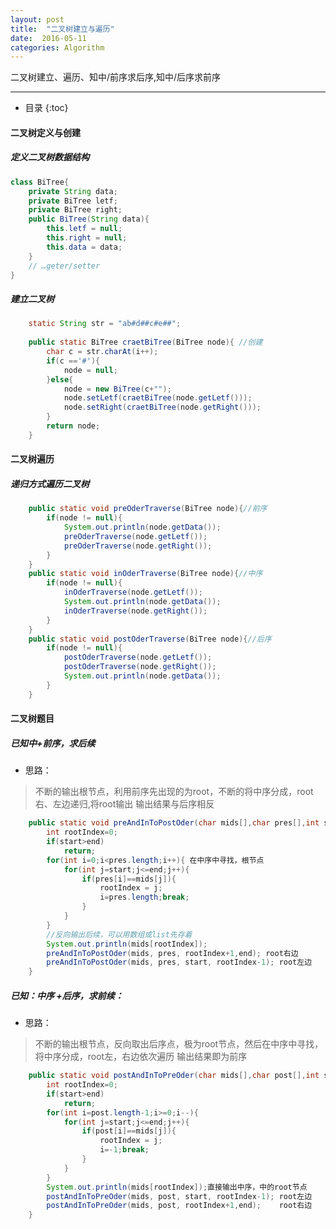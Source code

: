 ```yaml
---
layout: post
title:  "二叉树建立与遍历"
date:  2016-05-11
categories: Algorithm
---
```


二叉树建立、遍历、知中/前序求后序,知中/后序求前序

---

- 目录
  {:toc}

#### 二叉树定义与创建

##### 定义二叉树数据结构

```java
class BiTree{  
	private String data;
	private BiTree letf;
	private BiTree right;	
	public BiTree(String data){
		this.letf = null;
		this.right = null;
		this.data = data;
	}
    // …geter/setter
}
```

##### 建立二叉树

```java
	static String str = "ab#d##c#e##";
	
	public static BiTree craetBiTree(BiTree node){ //创建
	    char c = str.charAt(i++); 
		if(c =='#'){
			node = null;
		}else{
			node = new BiTree(c+"");
			node.setLetf(craetBiTree(node.getLetf()));
			node.setRight(craetBiTree(node.getRight()));		
		}
		return node;	
	}
```	
	
#### 二叉树遍历

##### 递归方式遍历二叉树

```java
	public static void preOderTraverse(BiTree node){//前序
		if(node != null){
			System.out.println(node.getData());
			preOderTraverse(node.getLetf());
			preOderTraverse(node.getRight());
		}
	}
	public static void inOderTraverse(BiTree node){//中序
		if(node != null){			
			inOderTraverse(node.getLetf());
			System.out.println(node.getData());
			inOderTraverse(node.getRight());
		}
	}
	public static void postOderTraverse(BiTree node){//后序
		if(node != null){			
			postOderTraverse(node.getLetf());
			postOderTraverse(node.getRight());
			System.out.println(node.getData());
		}
	}
```

#### 二叉树题目

##### 已知中+前序，求后续

- 思路：

> 不断的输出根节点，利用前序先出现的为root，不断的将中序分成，root右、左边递归,将root输出
> 输出结果与后序相反

```java
	public static void preAndInToPostOder(char mids[],char pres[],int start,int end){
		int rootIndex=0;
		if(start>end)
			return;
		for(int i=0;i<pres.length;i++){ 在中序中寻找，根节点
			for(int j=start;j<=end;j++){
				if(pres[i]==mids[j]){
					rootIndex = j;
					i=pres.length;break;
				}
			}
		}
		//反向输出后续，可以用数组或list先存着
		System.out.println(mids[rootIndex]);		
		preAndInToPostOder(mids, pres, rootIndex+1,end); root右边
		preAndInToPostOder(mids, pres, start, rootIndex-1); root左边	
	}
```

##### 已知：中序 +后序，求前续：

- 思路：

> 不断的输出根节点，反向取出后序点，极为root节点，然后在中序中寻找，将中序分成，root左，右边依次遍历
> 输出结果即为前序

```java
	public static void postAndInToPreOder(char mids[],char post[],int start,int end){
		int rootIndex=0;
		if(start>end)
			return;
		for(int i=post.length-1;i>=0;i--){
			for(int j=start;j<=end;j++){
				if(post[i]==mids[j]){
					rootIndex = j;
					i=-1;break;
				}
			}
		}
		System.out.println(mids[rootIndex]);直接输出中序，中的root节点
		postAndInToPreOder(mids, post, start, rootIndex-1); root左边
		postAndInToPreOder(mids, post, rootIndex+1,end);    root右边
	}
```

